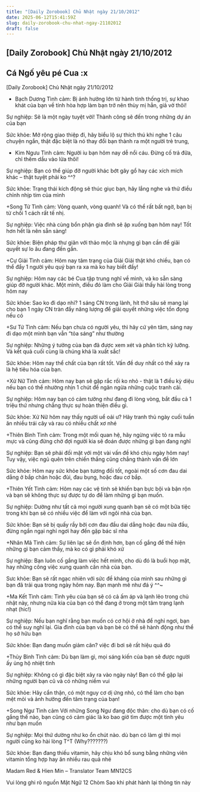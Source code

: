 ```yaml
---
title: "[Daily Zorobook] Chủ Nhật ngày 21/10/2012"
date: 2025-06-12T15:41:59Z
slug: daily-zorobook-chu-nhat-ngay-21102012
draft: false
---
```


## [Daily Zorobook] Chủ Nhật ngày 21/10/2012

## Cá Ngố yêu pé Cua :x

[Daily Zorobook]
Chủ Nhật ngày 21/10/2012


+ Bạch Dương
Tình cảm: Bị ảnh hưởng lớn từ hành tinh thống trị, sự khao khát của bạn về tính hòa hợp làm bạn trở nên thùy mị hẳn, giả vờ thôi!

Sự nghiệp: Sẽ là một ngày tuyệt vời! Thành công sẽ đến trong những dự án của bạn

Sức khỏe: Mở rộng giao thiệp đi, hãy biểu lộ sự thích thú khi nghe 1 câu chuyện ngắn, thật đặc biệt là nó thay đổi bạn thành ra một người trẻ trung,

+ Kim Ngưu
Tình cảm: Người iu bạn hôm nay dễ nổi cáu. Đừng cố trả đữa, chỉ thêm dầu vào lửa thôi!

Sự nghiệp: Bạn có thể giúp đỡ người khác bớt gây gổ hay các xích mích khác – thật tuyệt phải ko ^^?

Sức khỏe: Trạng thái kích động sẽ thúc giục bạn, hãy lắng nghe và thử điều chỉnh nhịp tim của mình

+Song Tử
Tình cảm: Vòng quanh, vòng quanh! Và có thể rất bất ngờ, bạn bị từ chối 1 cách rất tế nhị.

Sự nghiệp: Việc nhà cùng bổn phận gia đình sẽ ập xuống bạn hôm nay! Tốt hơn hết là nên sẵn sàng!

Sức khỏe: Biện pháp thư giãn với thảo mộc là nhựng gì bạn cần để giãi quyết sự lo âu đang đến gần.

+Cự Giải
Tình cảm: Hôm nay tâm trạng của Giải Giải thật khó chiều, bạn có thể đẩy 1 người yêu quý bạn ra xa mà 
ko hay biết đấy!

Sự nghiệp: Hôm nay các bé Cua tập trung nghĩ về mình, và ko sẵn sàng giúp đỡ người khác. Một mình, điều đó làm cho Giải Giải thấy hài lòng trong hôm nay 

Sức khỏe: Sao ko đi dạo nhỉ? 1 sáng CN trong lành, hít thở sâu sẽ mang lại cho bạn 1 ngày CN tràn đầy năng lượng để giải quyết những việc tồn đọng nếu có

+Sư Tử
Tình cảm: Nếu bạn chưa có người yêu, thì hãy cứ yên tâm, sáng nay đi dạo một mình bạn vẫn “tỏa sáng” như thường

Sự nghiệp: Những ý tưởng của bạn đã được xem xét và phân tích kỹ lưỡng. Và kết quả cuối cùng là chúng khá là xuất sắc!

Sức khỏe: Hôm nay thể chất của bạn rất tốt. Vấn đề 
duy nhất có thể xảy ra là hệ tiêu hóa của bạn.

+Xử Nữ
Tình cảm: Hôm nay bạn sẽ gặp rắc rối ko nhỏ - thật là 1 điều kỳ diệu nếu bạn có thể nhường nhịn 1 chút để ngăn ngừa những cuộc tranh cãi.

Sự nghiệp: Hôm nay bạn có cảm tưởng như đang đi lòng vòng, bắt đầu cả 1 triệu thứ nhưng chẳng thực sự hoàn thiện điều gì.

Sức khỏe: Xử Nữ hôm nay thấy người uể oải ư? Hãy tranh thủ ngày cuối tuần ăn nhiều trái cây và rau có nhiều chất xơ nhé

+Thiên Bình
Tình cảm: Trong một mối quan hệ, hãy ngừng việc tỏ ra mẫu mực và cũng đừng chờ đợi người kia sẽ đoán được những gì bạn đang nghĩ

Sự nghiệp: Bạn sẽ phải đối mặt với một vài vấn đề khó chịu ngày hôm nay! Tuy vậy, việc ngủ quên trên chiến thắng cũng chẳng thành vấn đề lớn

Sức khỏe: Hôm nay sức khỏe bạn tương đối tốt, ngoài một số cơn đau dai dẳng ở bắp chân hoặc đùi, đau bụng, hoặc đau cơ bắp.

+Thiên Yết
Tình cảm: Hôm nay các vệ tinh sẽ khiến bạn bực bội và bận rộn và bạn sẽ không thực sự được tự do để làm những gì bạn muốn.

Sự nghiệp: Dường như tất cả mọi người xung quanh bạn sẽ có một bữa tiệc trong khi bạn sẽ có nhiều việc để làm với ngôi nhà của bạn.

Sức khỏe: Bạn sẽ bị quấy rầy bởi cơn đau đầu dai dẳng hoặc đau nửa đầu, đừng ngần ngại nghỉ ngơi hay đến gặp bác sĩ nha

+Nhân Mã
Tình cảm: Sự liên lạc sẽ ổn định hơn, bạn cố gắng để thể hiện những gì bạn cảm thấy, mà ko có gì phải khó xử

Sự nghiệp: Bạn luôn cố gắng làm việc hết mình, cho dù đó là buổi họp mặt, hay những công việc xung quanh căn nhà của bạn.

Sưc khỏe: Bạn sẽ rất ngạc nhiên với sức đề kháng của mình sau những gì bạn đã trải qua trong ngày hôm nay. Bạn mạnh mẽ như đá ý ^^~

+Ma Kết
Tình cảm: Tình yêu của bạn sẽ có cả ấm áp và lạnh lẽo trong chủ nhật này, nhưng nửa kia của bạn có thể đang ở trong một tâm trạng lạnh nhạt (hic!)

Sự nghiệp: Nếu bạn nghĩ rằng bạn muốn có cơ hội ở nhà để nghỉ ngơi, bạn có thể suy nghĩ lại. Gia đình của bạn và bạn bè có thể sẽ hành động như thể họ sở hữu bạn 

Sức khỏe: Bạn đang muốn giảm cân? việc đi bơi sẽ rất hiệu quả đó

+Thủy Bình
Tình cảm: Dù bạn làm gì, mọi sáng kiến của bạn sẽ được người ấy ủng hộ nhiệt tình 

Sự nghiệp: Không có gì đặc biệt xảy ra vào ngày này! Bạn có thể gặp lại những người bạn cũ và có những niềm vui

Sức khỏe: Hãy cẩn thận, có một nguy cơ dị ứng nhỏ, có thể làm cho bạn mệt mỏi và ảnh hưởng đến tâm trạng của bạn!

+Song Ngư
Tình cảm Với những Song Ngư đang độc thân: cho dù bạn có cố gắng thế nào, bạn cũng có cảm giác là ko bao giờ tìm được một tình yêu như bạn muốn

Sự nghiệp: Mọi thứ dường như ko ổn chút nào. dù bạn có làm gì thì mọi người cũng ko hài lòng T^T (Why???????)

Sức khỏe: Bạn đang thiếu vitamin, hãy chịu khó bổ sung bằng những viên vitamin tổng hợp hay ăn nhiều rau quả nhé

Madam Red & Hien Min – Translator Team MN12CS

Vui lòng ghi rõ nguồn Mật Ngữ 12 Chòm Sao khi phát hành lại thông tin này